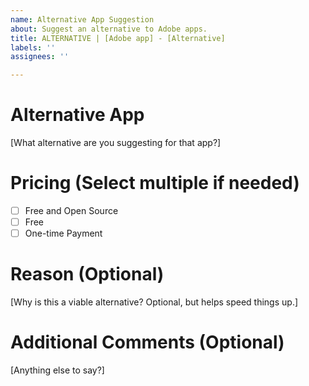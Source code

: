 ```yaml
---
name: Alternative App Suggestion
about: Suggest an alternative to Adobe apps.
title: ALTERNATIVE | [Adobe app] - [Alternative]
labels: ''
assignees: ''

---
```


<!-- 
STOP RIGHT THERE!

Please check the website (https://ass.esoda.ga) and issues for your Adobe app and intended replacement. Submit an issue if your alternative does not exist, or not under the Adobe app you intend to replace it with.

Please replace text in the title and content in [brackets].

Note: Please don't submit an alternative app that requires a subscription-based payment model, only one-time payment and free alternatives are wanted.
 -->

# Alternative App
[What alternative are you suggesting for that app?]

# Pricing (Select multiple if needed)
 - [ ] Free and Open Source
 - [ ] Free
 - [ ] One-time Payment

# Reason (Optional)
[Why is this a viable alternative? Optional, but helps speed things up.]

# Additional Comments (Optional)
[Anything else to say?]
